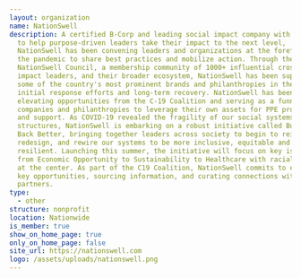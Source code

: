 ```yaml
---
layout: organization
name: NationSwell
description: A certified B-Corp and leading social impact company with a mission
  to help purpose-driven leaders take their impact to the next level,
  NationSwell has been convening leaders and organizations at the forefront of
  the pandemic to share best practices and mobilize action. Through the
  NationSwell Council, a membership community of 1000+ influential cross-sector
  impact leaders, and their broader ecosystem, NationSwell has been supporting
  some of the country's most prominent brands and philanthropies in their
  initial response efforts and long-term recovery. NationSwell has been
  elevating opportunities from the C-19 Coalition and serving as a funnel for
  companies and philanthropies to leverage their own assets for PPE procurement
  and support. As COVID-19 revealed the fragility of our social systems and
  structures, NationSwell is embarking on a robust initiative called Build It
  Back Better, bringing together leaders across society to begin to reimagine,
  redesign, and rewire our systems to be more inclusive, equitable and
  resilient. Launching this summer, the initiative will focus on key issue areas
  from Economic Opportunity to Sustainability to Healthcare with racial equity
  at the center. As part of the C19 Coalition, NationSwell commits to elevating
  key opportunities, sourcing information, and curating connections with trusted
  partners.
type:
  - other
structure: nonprofit
location: Nationwide
is_member: true
show_on_home_page: true
only_on_home_page: false
site_url: https://nationswell.com
logo: /assets/uploads/nationswell.png
---
```

